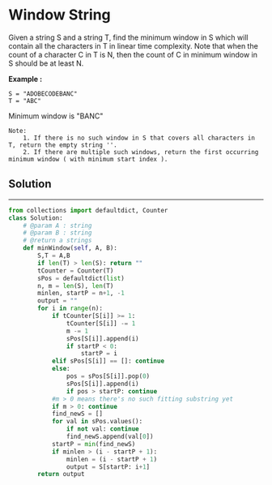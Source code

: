 <h1>Window String</h1>

<p>
Given a string S and a string T, find the minimum window in S which will contain all the characters in T in linear time complexity.
Note that when the count of a character C in T is N, then the count of C in minimum window in S should be at least N.

<b>Example :</b>

    S = "ADOBECODEBANC"
    T = "ABC"

Minimum window is "BANC"

    Note:
        1. If there is no such window in S that covers all characters in T, return the empty string ''.
        2. If there are multiple such windows, return the first occurring minimum window ( with minimum start index ).
</p>

<h2>Solution</h2>

***

```python
from collections import defaultdict, Counter
class Solution:
    # @param A : string
    # @param B : string
    # @return a strings
    def minWindow(self, A, B):
        S,T = A,B
        if len(T) > len(S): return ""
        tCounter = Counter(T)
        sPos = defaultdict(list)
        n, m = len(S), len(T)
        minlen, startP = n+1, -1
        output = ""
        for i in range(n):
            if tCounter[S[i]] >= 1:
                tCounter[S[i]] -= 1
                m -= 1
                sPos[S[i]].append(i)
                if startP < 0:
                    startP = i
            elif sPos[S[i]] == []: continue
            else:
                pos = sPos[S[i]].pop(0)
                sPos[S[i]].append(i)
                if pos > startP: continue
            #m > 0 means there's no such fitting substring yet
            if m > 0: continue
            find_newS = []
            for val in sPos.values():
                if not val: continue
                find_newS.append(val[0])
            startP = min(find_newS)
            if minlen > (i - startP + 1):
                minlen = (i - startP + 1)
                output = S[startP: i+1]
        return output
```